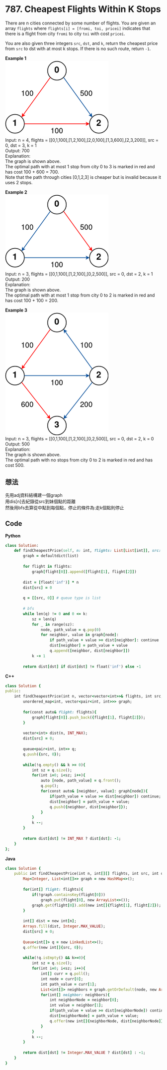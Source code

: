 # 787. Cheapest Flights Within K Stops
There are n cities connected by some number of flights. You are given an array `flights` where `flights[i] = [fromi, toi, pricei]` indicates that there is a flight from city `fromi` to city `toi` with cost `pricei`.

You are also given three integers `src`, `dst`, and `k`, return the cheapest price from `src` to dst with at most k stops. If there is no such route, return `-1`.

 

**Example 1**  
![Image](https://github.com/Adalyne/Leetcode/blob/2d42955e60ce915b45c748f6b11789c53067a746/Graph%20General/Image/cheapest-flights-within-k-stops-1drawio.png)  
Input: n = 4, flights = [[0,1,100],[1,2,100],[2,0,100],[1,3,600],[2,3,200]], src = 0, dst = 3, k = 1  
Output: 700  
Explanation:  
The graph is shown above.  
The optimal path with at most 1 stop from city 0 to 3 is marked in red and has cost 100 + 600 = 700.  
Note that the path through cities [0,1,2,3] is cheaper but is invalid because it uses 2 stops.  

**Example 2**  
![Image](https://github.com/Adalyne/Leetcode/blob/1d6b8efaa90264756828bc0fee92bf4d56e67acf/Graph%20General/Image/cheapest-flights-within-k-stops-2drawio.png)  
Input: n = 3, flights = [[0,1,100],[1,2,100],[0,2,500]], src = 0, dst = 2, k = 1  
Output: 200  
Explanation:  
The graph is shown above.  
The optimal path with at most 1 stop from city 0 to 2 is marked in red and has cost 100 + 100 = 200.  

**Example 3**  
![Image](https://github.com/Adalyne/Leetcode/blob/dab09b15ca5d7313da1225901cb7a0dd5ac99b32/Graph%20General/Image/cheapest-flights-within-k-stops-3drawio.png)  
Input: n = 3, flights = [[0,1,100],[1,2,100],[0,2,500]], src = 0, dst = 2, k = 0  
Output: 500  
Explanation:  
The graph is shown above.  
The optimal path with no stops from city 0 to 2 is marked in red and has cost 500.  

## 想法
先用adj資料結構建一個graph  
用dis[n]去紀錄從src到妹個點的距離  
然後用bfs去算從中點到每個點，停止的條件為:走k個點則停止  

## Code
**Python**
```ruby
class Solution:
    def findCheapestPrice(self, n: int, flights: List[List[int]], src: int, dst: int, k: int) -> int:
        graph = defaultdict(list)

        for flight in flights:
            graph[flight[0]].append([flight[1], flight[2]]) 
        
        dist = [float('inf')] * n
        dist[src] = 0

        q = [[src, 0]] # queue type is list

        # bfs
        while len(q) != 0 and 0 <= k:
            sz = len(q)
            for _ in range(sz):
                node, path_value = q.pop(0)
                for neighbor, value in graph[node]:
                    if path_value + value >= dist[neighbor]: continue
                    dist[neighbor] = path_value + value
                    q.append([neighbor, dist[neighbor]])
            k -= 1

        return dist[dst] if dist[dst] != float('inf') else -1
```
**C++**
```ruby
class Solution {
public:
    int findCheapestPrice(int n, vector<vector<int>>& flights, int src, int dst, int k) {
        unordered_map<int, vector<pair<int, int>>> graph;
        
        for(const auto& flight: flights){
            graph[flight[0]].push_back({flight[1], flight[2]});
        }

        vector<int> dist(n, INT_MAX);
        dist[src] = 0;

        queue<pair<int, int>> q;
        q.push({src, 0});

        while(!q.empty() && k >= 0){
            int sz = q.size();
            for(int i=0; i<sz; i++){
                auto [node, path_value] = q.front();
                q.pop();
                for(const auto& [neighbor, value]: graph[node]){
                    if(path_value + value >= dist[neighbor]) continue;
                    dist[neighbor] = path_value + value;
                    q.push({neighbor, dist[neighbor]});
                }
            }
            k --;
        }

        return dist[dst] != INT_MAX ? dist[dst]: -1;
    }
};
```
**Java**
```ruby
class Solution {
    public int findCheapestPrice(int n, int[][] flights, int src, int dst, int k) {
        Map<Integer, List<int[]>> graph = new HashMap<>();

        for(int[] flight: flights){
            if(!graph.containsKey(flight[0]))
                graph.put(flight[0], new ArrayList<>());
            graph.get(flight[0]).add(new int[]{flight[1], flight[2]});
        }

        int[] dist = new int[n];
        Arrays.fill(dist, Integer.MAX_VALUE);
        dist[src] = 0;

        Queue<int[]> q = new LinkedList<>();
        q.offer(new int[]{src, 0});

        while(!q.isEmpty() && k>=0){
            int sz = q.size();
            for(int i=0; i<sz; i++){
                int[] curr = q.poll();
                int node = curr[0];
                int path_value = curr[1];
                List<int[]> neighbors = graph.getOrDefault(node, new ArrayList<>());
                for(int[] neighbor: neighbors){
                    int neighborNode = neighbor[0];
                    int value = neighbor[1];
                    if(path_value + value >= dist[neighborNode]) continue;
                    dist[neighborNode] = path_value + value;
                    q.offer(new int[]{neighborNode, dist[neighborNode]});
                }
            }
            k --;
        }

        return dist[dst] != Integer.MAX_VALUE ? dist[dst] : -1;
    }
}
```
